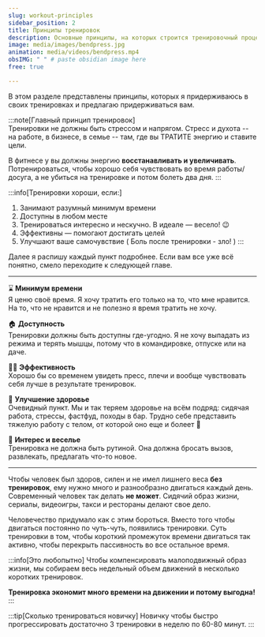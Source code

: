 ```yaml
---
slug: workout-principles
sidebar_position: 2
title: Принципы тренировок
description: Основные принципы, на которых строится тренировочный процесс
image: media/images/bendpress.jpg
animation: media/videos/bendpress.mp4
obsIMG: " " # paste obsidian image here
free: true

---
```


В этом разделе представлены принципы, которых я придерживаюсь в своих тренировках и предлагаю придерживаться вам.

:::note[Главный принцип тренировок]  
Тренировки не должны быть стрессом и напрягом. Стресс и духота -- на работе, в бизнесе, в семье -- там, где вы ТРАТИТЕ энергию и ставите цели.

В фитнесе у вы должны энергию **восстанавливать и увеличивать**. Потренироваться, чтобы хорошо себя чувствовать во время работы/досуга, а не убиться на тренировке и потом болеть два дня.
:::


:::info[Тренировки хороши, если:]
1. Занимают разумный минимум времени
2. Доступны в любом месте
3. Тренироваться интересно и нескучно. В идеале — весело! 😉
4. Эффективны — помогают достигать целей
5. Улучшают ваше самочувствие ( Боль после тренировки - зло! )
:::

Далее я распишу каждый пункт подробнее. Если вам все уже всё понятно, смело переходите к следующей главе.

---


⌛ **Минимум времени** \
Я ценю своё время. Я хочу тратить его только на то, что мне нравится. На то, что не нравится и не полезно я время тратить не хочу. 

🏠 **Доступность** \
Тренировки должны быть доступны где-угодно. Я не хочу выпадать из режима и терять мышцы, потому что в командировке, отпуске или на даче.

💪🏼 **Эффективность** \
Хорошо бы со временем увидеть пресс, плечи и вообще чувствовать себя лучше в результате тренировок.

💊 **Улучшение здоровье** \
Очевидный пункт. Мы и так теряем здоровье на всём подряд: сидячая работа, стрессы, фастфуд, походы в бар. Трудно себе представить тяжелую работу с телом, от которой оно еще и болеет 🤕

🥳 **Интерес и веселье** \
Тренировка не должна быть рутиной. Она должна бросать вызов, развлекать, предлагать что-то новое. 


---

Чтобы человек был здоров, силен и не имел лишнего веса **без тренировок**, ему нужно много и разнообразно двигаться каждый день. Современный человек так делать **не может**. Сидячий образ жизни, сериалы, видеоигры, такси и рестораны делают свое дело.

Человечество придумало как с этим бороться. Вместо того чтобы двигаться постоянно по чуть-чуть, появились тренировки. Суть тренировки в том, чтобы короткий промежуток времени двигаться так активно, чтобы перекрыть пассивность во все остальное время.

:::info[Это любопытно]
Чтобы компенсировать малоподвижный образ жизни, мы собираем весь недельный объем движений в несколько коротких тренировок.

**Тренировка экономит много времени на движении и потому выгодна!**
:::

:::tip[Сколько тренироваться новичку]
Новичку чтобы быстро прогрессировать достаточно 3 тренировки в неделю по 60-80 минут. 
:::

